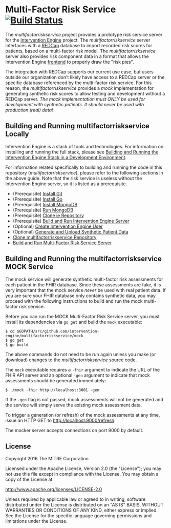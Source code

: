 Multi-Factor Risk Service [![Build Status](https://travis-ci.org/intervention-engine/multifactorriskservice.svg?branch=master)](https://travis-ci.org/intervention-engine/multifactorriskservice)
=================================================================================================================================================================================================

The *multifactorriskservice* project provides a prototype risk service server for the [Intervention Engine](https://github.com/intervention-engine/ie) project. The *multifactorriskservice* server interfaces with a [REDCap](http://projectredcap.org/) database to import recorded risk scores for patients, based on a multi-factor risk model.  The *multifactorriskservice* server also provides risk component data in a format that allows the Intervention Engine [frontend](https://github.com/intervention-engine/frontend) to properly draw the "risk pies".

The integration with REDCap supports our current use case, but users outside our organization don't likely have access to a REDCap server or the specific database referenced by the multi-factor risk service.  For this reason, the *multifactorriskservice* provides a *mock* implementation for generating synthetic risk scores to allow testing and development without a REDCap server.  *The mock implementation must ONLY be used for development with synthetic patients.  It should never be used with production (real) data!*

Building and Running multifactorriskservice Locally
---------------------------------------------------

Intervention Engine is a stack of tools and technologies. For information on installing and running the full stack, please see [Building and Running the Intervention Engine Stack in a Development Environment](https://github.com/intervention-engine/ie/blob/master/docs/dev_install.md).

For information related specifically to building and running the code in this repository (*multifactorriskservice*), please refer to the following sections in the above guide. Note that the risk service is useless without the Intervention Engine server, so it is listed as a prerequisite.

-	(Prerequisite) [Install Git](https://github.com/intervention-engine/ie/blob/master/docs/dev_install.md#install-git)
-	(Prerequisite) [Install Go](https://github.com/intervention-engine/ie/blob/master/docs/dev_install.md#install-go)
-	(Prerequisite) [Install MongoDB](https://github.com/intervention-engine/ie/blob/master/docs/dev_install.md#install-mongodb)
-	(Prerequisite) [Run MongoDB](https://github.com/intervention-engine/ie/blob/master/docs/dev_install.md#run-mongodb)
-	(Prerequisite) [Clone ie Repository](https://github.com/intervention-engine/ie/blob/master/docs/dev_install.md#clone-ie-repository)
-	(Prerequisite) [Build and Run Intervention Engine Server](https://github.com/intervention-engine/ie/blob/master/docs/dev_install.md#build-and-run-intervention-engine-server)
-	(Optional) [Create Intervention Engine User](https://github.com/intervention-engine/ie/blob/master/docs/dev_install.md#create-intervention-engine-user)
-	(Optional) [Generate and Upload Synthetic Patient Data](https://github.com/intervention-engine/ie/blob/master/docs/dev_install.md#generate-and-upload-synthetic-patient-data)
-	[Clone multifactorriskservice Repository](https://github.com/intervention-engine/ie/blob/master/docs/dev_install.md#clone-multifactorriskservice-repository)
-	[Build and Run Multi-Factor Risk Service Server](https://github.com/intervention-engine/ie/blob/master/docs/dev_install.md#build-and-run-multi-factor-risk-service-server)

Building and Running the multifactorriskservice MOCK Service
------------------------------------------------------------

The mock service will generate synthetic multi-factor risk assessments for each patient in the FHIR database.  Since these assessments are fake, it is very important that the mock service *never* be used with real patient data.  If you are sure your FHIR database only contains synthetic data, you may proceed with the following instructions to build and run the mock multi-factor risk service.

Before you can run the MOCK Multi-Factor Risk Service server, you must install its dependencies via `go get` and build the `mock` executable:

```
$ cd $GOPATH/src/github.com/intervention-engine/multifactorriskservice/mock
$ go get
$ go build
```

The above commands do not need to be run again unless you make (or download) changes to the *multifactorriskservice* source code.

The `mock` executable requires a `-fhir` argument to indicate the URL of the FHIR API server and an optional `-gen` argument to indicate that mock assessments should be generated immediately:

```
$ ./mock -fhir http://localhost:3001 -gen
```

If the `-gen` flag is not passed, mock assessments will not be generated and the service will simply serve the existing mock assessment data.

To trigger a generation (or refresh) of the mock assessments at any time, issue an HTTP GET to [http://localhost:9000/refresh](http://localhost:9000/refresh).

The mocker server accepts connections on port 9000 by default.

License
-------

Copyright 2016 The MITRE Corporation

Licensed under the Apache License, Version 2.0 (the "License"); you may not use this file except in compliance with the License. You may obtain a copy of the License at

http://www.apache.org/licenses/LICENSE-2.0

Unless required by applicable law or agreed to in writing, software distributed under the License is distributed on an "AS IS" BASIS, WITHOUT WARRANTIES OR CONDITIONS OF ANY KIND, either express or implied. See the License for the specific language governing permissions and limitations under the License.
